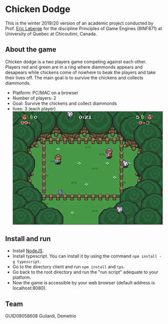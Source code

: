 # Chicken Dodge
This is the winter 2019/20 version of an academic project conducted by Prof. [Eric Laberge](https://github.com/elaberge) for the discipline Principles of Game Engines (8INF871) at University of Quebec at Chicoutimi, Canada.

## About the game
Chicken dodge is a two players game competing against each other. Players red and green are in a ring where diammonds appears and desapears while chickens come of nowhere to beak the players and take their lives off. The main goal is to survive the chickens and collects diammonds.
* Platform: PC/MAC on a browser
* Number of players: 2
* Goal: Survive the chickens and collect diammonds
* lives: 3 (each player)
![screenshott](/github_assets/screenshot.png)

## Install and run
* Install [NodeJS](https://nodejs.org/en/download/).
* Install typescript. You can install it by using the command `npm install -g typescript`.
* Go to the directory client and run `npm install` and `tps`.
* Go back to the root directory and run the "run script" adequate to your platform.
* Now the game is accessible by your web browser (default address is localhost:8080).

## Team
GUID09058608 Guilardi, Demetrio